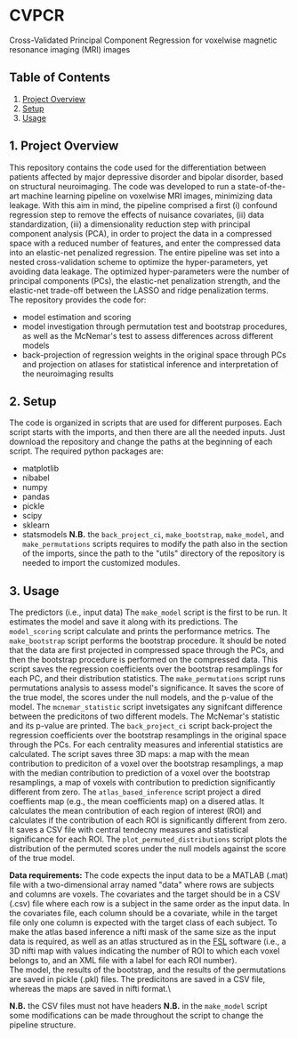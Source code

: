 # CVPCR
 Cross-Validated Principal Component Regression for voxelwise magnetic resonance imaging (MRI) images
 
## Table of Contents
1. [Project Overview](#Project_Overview)
2. [Setup](#Setup)
3. [Usage](#Usage)

## 1. Project Overview <a name="Project_Overview"></a>
This repository contains the code used for the differentiation between patients affected by major depressive disorder and bipolar disorder, based on structural neuroimaging. The code was developed to run a state-of-the-art machine learning pipeline on voxelwise MRI images, minimizing data leakage. With this aim in mind, the pipeline comprised a first (i) confound regression step to remove the effects of nuisance covariates, (ii) data standardization, (iii) a dimensionality reduction step with principal component analysis (PCA), in order to project the data in a compressed space with a reduced number of features, and enter the compressed data into an elastic-net penalized regression. The entire pipeline was set into a nested cross-validation scheme to optimize the hyper-parameters, yet avoiding data leakage. The optimized hyper-parameters were the number of principal components (PCs), the elastic-net penalization strength, and the elastic-net trade-off between the LASSO and ridge penalization terms.\
The repository provides the code for: 
- model estimation and scoring
- model investigation through permutation test and bootstrap procedures, as well as the McNemar's test to assess differences across different models
- back-projection of regression weights in the original space through PCs and projection on atlases for statistical inference and interpretation of the neuroimaging results

## 2. Setup <a name="Setup"></a>
The code is organized in scripts that are used for different purposes. Each script starts with the imports, and then there are all the needed inputs. Just download the repository and change the paths at the beginning of each script. The required python packages are:
- matplotlib
- nibabel
- numpy
- pandas
- pickle
- scipy
- sklearn
- statsmodels
**N.B.** the ```back_project_ci```, ```make_bootstrap```, ```make_model```, and ```make_permutations``` scripts requires to modify the path also in the section of the imports, since the path to the "utils" directory of the repository is needed to import the customized modules.

## 3. Usage <a name="Usage"></a>
The predictors (i.e., input data) 
The ```make_model``` script is the first to be run. It estimates the model and save it along with its predictions. 
The ```model_scoring``` script calculate and prints the performance metrics.
The ```make_bootstrap``` script performs the bootstrap procedure. It should be noted that the data are first projected in compressed space through the PCs, and then the bootstrap procedure is performed on the compressed data. This script saves the regression coefficients over the bootstrap resamplings for each PC, and their distribution statistics.
The ```make_permutations``` script runs permutations analysis to assess model's significance. It saves the score of the true model, the scores under the null models, and the p-value of the model. 
The ```mcnemar_statistic``` script invetsigates any signifcant difference between the predicitons of two different models. The McNemar's statistic and its p-value are printed.
The ```back_project_ci``` script back-project the regression coefficients over the bootstrap resamplings in the original space through the PCs. For each centrality measures and inferential statistics are calculated. The script saves three 3D maps: a map with the mean contribution to prediciton of a voxel over the bootstrap resamplings, a map with the median contribution to prediction of a voxel over the bootstrap resamplings, a map of voxels with contribution to prediction significantly different from zero.
The ```atlas_based_inference``` script project a dired coeffients map (e.g., the mean coefficients map) on a disered atlas. It calculates the mean contribution of each region of interest (ROI) and calculates if the contribution of each ROI is significantly different from zero. It saves a CSV file with central tendecny measures and statistical significance for each ROI.
The ```plot_permuted_distributions``` script plots the distribution of the permuted scores under the null models against the score of the true model.

**Data requirements:** The code expects the input data to be a MATLAB (.mat) file with a two-dimensional array named "data" where rows are subjects and columns are voxels. The covariates and the target should be in a CSV (.csv) file where each row is a subject in the same order as the input data. In the covariates file, each column should be a covariate, while in the target file only one column is expected with the target class of each subject. To make the atlas based inference a nifti mask of the same size as the input data is required, as well as an atlas structured as in the [FSL](https://fsl.fmrib.ox.ac.uk/fsl/fslwiki) software (i.e., a 3D nifti map with values indicating the number of ROI to which each voxel belongs to, and an XML file with a label for each ROI number).\
The model, the results of the bootstrap, and the results of the permutations are saved in pickle (.pkl) files. The predicitons are saved in a CSV file, whereas the maps are saved in nifti format.\

**N.B.** the CSV files must not have headers
**N.B.** in the ```make_model``` script some modifications can be made throughout the script to change the pipeline structure.
